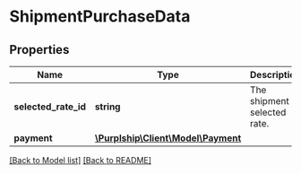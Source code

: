 # ShipmentPurchaseData

## Properties
Name | Type | Description | Notes
------------ | ------------- | ------------- | -------------
**selected_rate_id** | **string** | The shipment selected rate. | 
**payment** | [**\Purplship\Client\Model\Payment**](Payment.md) |  | [optional] 

[[Back to Model list]](../README.md#documentation-for-models) [[Back to README]](../README.md)


